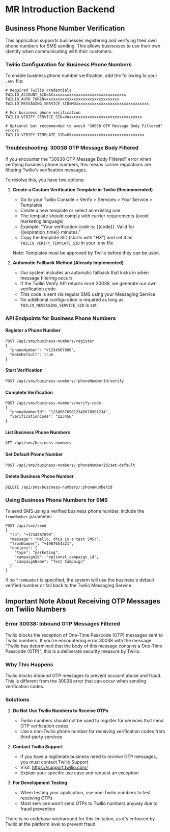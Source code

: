 # MR Introduction Backend

## Business Phone Number Verification

This application supports businesses registering and verifying their own phone numbers for SMS sending. This allows businesses to use their own identity when communicating with their customers.

### Twilio Configuration for Business Phone Numbers

To enable business phone number verification, add the following to your `.env` file:

```
# Required Twilio credentials
TWILIO_ACCOUNT_SID=ACxxxxxxxxxxxxxxxxxxxxxxxxxxxxxxxx
TWILIO_AUTH_TOKEN=xxxxxxxxxxxxxxxxxxxxxxxxxxxxxxxx
TWILIO_MESSAGING_SERVICE_SID=MGxxxxxxxxxxxxxxxxxxxxxxxxxxxxxxxx

# For business phone verification
TWILIO_VERIFY_SERVICE_SID=VAxxxxxxxxxxxxxxxxxxxxxxxxxxxxxxxx

# Optional but recommended to avoid "30038 OTP Message Body Filtered" errors
TWILIO_VERIFY_TEMPLATE_SID=HXxxxxxxxxxxxxxxxxxxxxxxxxxxxxxxxx
```

### Troubleshooting: 30038 OTP Message Body Filtered

If you encounter the "30038 OTP Message Body Filtered" error when verifying business phone numbers, this means carrier regulations are filtering Twilio's verification messages.

To resolve this, you have two options:

1. **Create a Custom Verification Template in Twilio (Recommended)**
   - Go to your Twilio Console > Verify > Services > Your Service > Templates
   - Create a new template or select an existing one
   - The template should comply with carrier requirements (avoid marketing language)
   - Example: "Your verification code is: {{code}}. Valid for {{expiration_time}} minutes."
   - Copy the template SID (starts with "HX") and set it as `TWILIO_VERIFY_TEMPLATE_SID` in your .env file
   
   Note: Templates must be approved by Twilio before they can be used.

2. **Automatic Fallback Method (Already Implemented)**
   - Our system includes an automatic fallback that kicks in when message filtering occurs
   - If the Twilio Verify API returns error 30038, we generate our own verification code
   - This code is sent via regular SMS using your Messaging Service
   - No additional configuration is required as long as `TWILIO_MESSAGING_SERVICE_SID` is set

### API Endpoints for Business Phone Numbers

#### Register a Phone Number
```
POST /api/sms/business-numbers/register
{
  "phoneNumber": "+1234567890",
  "makeDefault": true
}
```

#### Start Verification
```
POST /api/sms/business-numbers/:phoneNumberId/verify
```

#### Complete Verification
```
POST /api/sms/business-numbers/verify-code
{
  "phoneNumberId": "123456789012345678901234",
  "verificationCode": "123456"
}
```

#### List Business Phone Numbers
```
GET /api/sms/business-numbers
```

#### Set Default Phone Number
```
POST /api/sms/business-numbers/:phoneNumberId/set-default
```

#### Delete Business Phone Number
```
DELETE /api/sms/business-numbers/:phoneNumberId
```

### Using Business Phone Numbers for SMS

To send SMS using a verified business phone number, include the `fromNumber` parameter:

```
POST /api/sms/send
{
  "to": "+1234567890",
  "message": "Hello, this is a test SMS!",
  "fromNumber": "+1987654321",
  "options": {
    "type": "marketing",
    "campaignId": "optional_campaign_id",
    "campaignName": "Test Campaign"
  }
}
```

If no `fromNumber` is specified, the system will use the business's default verified number or fall back to the Twilio Messaging Service.

## Important Note About Receiving OTP Messages on Twilio Numbers

### Error 30038: Inbound OTP Messages Filtered

Twilio blocks the reception of One-Time Passcode (OTP) messages sent to Twilio numbers. If you're encountering error 30038 with the message "Twilio has determined that the body of this message contains a One-Time Passcode (OTP)", this is a deliberate security measure by Twilio.

### Why This Happens

Twilio blocks inbound OTP messages to prevent account abuse and fraud. This is different from the 30038 error that can occur when sending verification codes.

### Solutions

1. **Do Not Use Twilio Numbers to Receive OTPs**
   - Twilio numbers should not be used to register for services that send OTP verification codes
   - Use a non-Twilio phone number for receiving verification codes from third-party services

2. **Contact Twilio Support**
   - If you have a legitimate business need to receive OTP messages, you must contact Twilio Support
   - Visit: https://support.twilio.com/ 
   - Explain your specific use case and request an exception

3. **For Development Testing**
   - When testing your application, use non-Twilio numbers to test receiving OTPs
   - Most services won't send OTPs to Twilio numbers anyway due to fraud prevention

There is no codebase workaround for this limitation, as it's enforced by Twilio at the platform level to prevent fraud.
